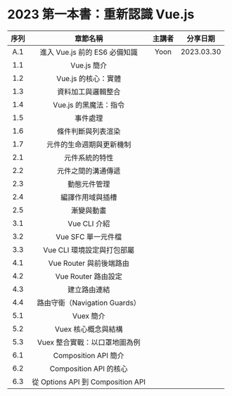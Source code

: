 # 2023 第一本書：重新認識 Vue.js

|  序列   | 章節名稱  | 主講者 | 分享日期 |
|  :----:  | :----:  | :----: | :----:  |
| A.1 | 進入 Vue.js 前的 ES6 必備知識 | Yoon | 2023.03.30 |
| 1.1 | Vue.js 簡介 |  |  |
| 1.2 | Vue.js 的核心：實體 |  |  |
| 1.3 | 資料加工與邏輯整合 |  |  |
| 1.4 | Vue.js 的黑魔法：指令 |  |  |
| 1.5 | 事件處理 |  |  |
| 1.6 | 條件判斷與列表渲染 |  |  |
| 1.7 | 元件的生命週期與更新機制 |  |  |
| 2.1 | 元件系統的特性 |  |  |
| 2.2 | 元件之間的溝通傳遞 |  |  |
| 2.3 | 動態元件管理 |  |  |
| 2.4 | 編譯作用域與插槽 |  |  |
| 2.5 | <transition> 漸變與動畫 |  |  |
| 3.1 | Vue CLI 介紹 |  |  |
| 3.2 | Vue SFC 單一元件檔 |  |  |
| 3.3 | Vue CLI 環境設定與打包部屬 |  |  |
| 4.1 | Vue Router 與前後端路由 |  |  |
| 4.2 | Vue Router 路由設定 |  |  |
| 4.3 | <router-link> 建立路由連結 |  |  |
| 4.4 | 路由守衛（Navigation Guards） |  |  |
| 5.1 | Vuex 簡介 |  |  |
| 5.2 | Vuex 核心概念與結構 |  |  |
| 5.3 | Vuex 整合實戰：以口罩地圖為例 |  |  |
| 6.1 | Composition API 簡介 |  |  |
| 6.2 | Composition API 的核心 |  |  |
| 6.3 | 從 Options API 到 Composition API |  |  |
